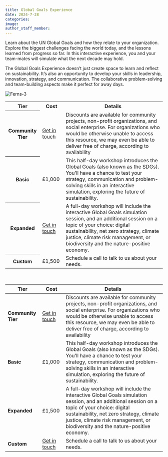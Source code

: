 ```yaml
---
title: Global Goals Experience
date: 2024-7-28
categories:
image:
author_staff_member:
---
```


Learn about the UN Global Goals and how they relate to your organization. Explore the biggest challenges facing the world today, and the lessons learned from progress so far. In this interactive experience, you and your team-mates will simulate what the next decade may hold.

The Global Goals Experience doesn’t just create space to learn and reflect on sustainability. It’s also an opportunity to develop your skills in leadership, innovation, strategy, and communication. The collaborative problem-solving and team-building aspects make it perfect for away days.
 
<img src="https://i.ibb.co/TW6vyBR/Ferns-3.jpg" alt="Ferns-3" border="0">

<table>
    <tr>
    <th scope="col">Tier</th>
    <th scope="col">Cost</th>
    <th scope="col">Details</th>
  </tr>
  <tr>
    <th scope="row">Community Tier</th>
    <td><a href="https://nat17-hue.github.io/Carbon-Site-Builder---https-SustainableOfferProject/contact/">Get in touch</a></td>
    <td>Discounts are available for community projects, non-profit organizations, and social enterprise. For organizations who would be otherwise unable to access this resource, we may even be able to deliver free of charge, according to availability</td>
  </tr>
  <tr>
    <th scope="row">Basic</th>
    <td>£1,000</td>
    <td>This half-day workshop introduces the Global Goals (also known as the SDGs). You’ll have a chance to test your strategy, communication and problem-solving skills in an interactive simulation, exploring the future of sustainability.</td>
  </tr>
  <tr>
    <th scope="row">Expanded</th>
    <td><a href="https://nat17-hue.github.io/Carbon-Site-Builder---https-SustainableOfferProject/contact/">Get in touch</a></td>
    <td>A full-day workshop will include the interactive Global Goals simulation session, and an additional session on a topic of your choice: digital sustainability, net zero strategy, climate justice, climate risk management, or biodiversity and the nature-positive economy.</td>
  </tr>
 <tr>
    <th scope="row">Custom</th>
    <td>£1,500</td>
    <td>Schedule a call to talk to us about your needs.</td>
  </tr>
</table>
<br>

| Tier | Cost | Details
|----|-----|-----|
|**Community Tier**| [Get in touch](/Contact)| Discounts are available for community projects, non-profit organizations, and social enterprise. For organizations who would be otherwise unable to access this resource, we may even be able to deliver free of charge, according to availability
| **Basic**| £1,000 | This half-day workshop introduces the Global Goals (also known as the SDGs). You’ll have a chance to test your strategy, communication and problem-solving skills in an interactive simulation, exploring the future of sustainability.|
| **Expanded**| £1,500| A full-day workshop will include the interactive Global Goals simulation session, and an additional session on a topic of your choice: digital sustainability, net zero strategy, climate justice, climate risk management, or biodiversity and the nature-positive economy.|
| **Custom**| [Get in touch](/Contact) | Schedule a call to talk to us about your needs.|
